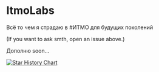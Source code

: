 # ItmoLabs

Всё то чем я страдаю в #ИТМО для будущих поколений

(If you want to ask smth, open an issue above.)

Дополню soon...

<a href="https://star-history.com/#Kuchizu/ITMOLabs">
  <picture>
    <source media="(prefers-color-scheme: dark)" srcset="https://api.star-history.com/svg?repos=Tohrusky/Final2x&type=Date&theme=dark" />
    <source media="(prefers-color-scheme: light)" srcset="https://api.star-history.com/svg?repos=Tohrusky/Final2x&type=Date" />
    <img alt="Star History Chart" src="https://api.star-history.com/svg?repos=Tohrusky/Final2x&type=Date" />
  </picture>
</a>


